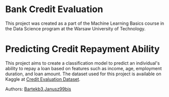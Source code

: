 # Bank Credit Evaluation
This project was created as a part of the Machine Learning Basics course 
in the Data Science program at the Warsaw University of Technology.

# Predicting Credit Repayment Ability

This project aims to create a classification model to predict an individual's ability to repay a loan based on features such as income, age, employment duration, and loan amount. 
The dataset used for this project is available on Kaggle at [Credit Evaluation Dataset](https://www.kaggle.com/datasets/heinereugene/credit-evaluation).

Authors:
[Bartekb3](https://github.com/Bartekb3),[Janusz99bis](https://github.com/Janusz99bis)

